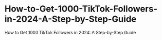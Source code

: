 # How-to-Get-1000-TikTok-Followers-in-2024-A-Step-by-Step-Guide
How to Get 1000 TikTok Followers in 2024: A Step-by-Step Guide
